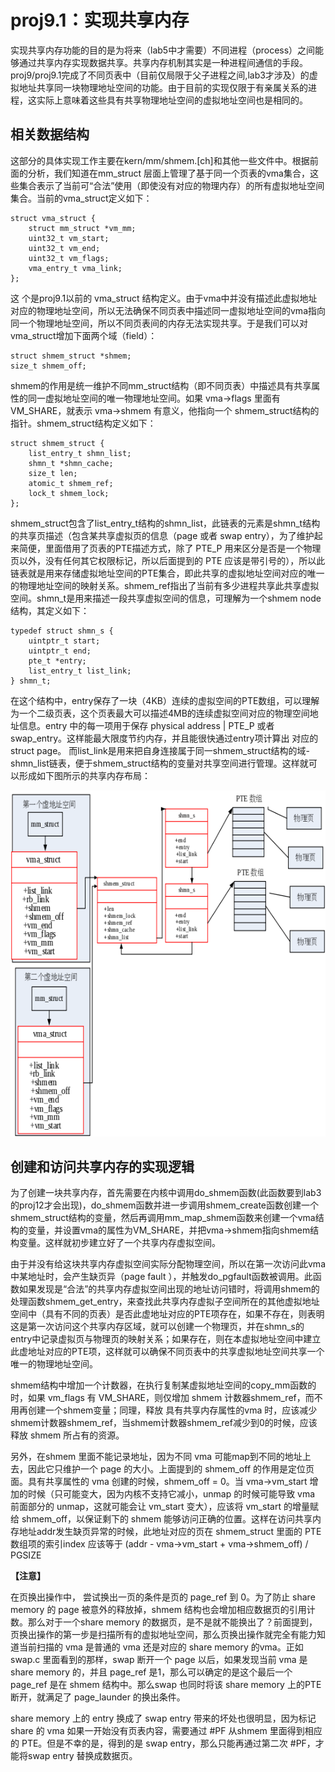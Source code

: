 # proj9.1：实现共享内存

实现共享内存功能的目的是为将来（lab5中才需要）不同进程（process）之间能够通过共享内存实现数据共享。共享内存机制其实是一种进程间通信的手段。proj9/proj9.1完成了不同页表中（目前仅局限于父子进程之间,lab3才涉及）的虚拟地址共享同一块物理地址空间的功能。由于目前的实现仅限于有亲属关系的进程，这实际上意味着这些具有共享物理地址空间的虚拟地址空间也是相同的。

## 相关数据结构

这部分的具体实现工作主要在kern/mm/shmem.[ch]和其他一些文件中。根据前面的分析，我们知道在mm_struct 层面上管理了基于同一个页表的vma集合，这些集合表示了当前可“合法”使用（即使没有对应的物理内存）的所有虚拟地址空间集合。当前的vma_struct定义如下：

    struct vma_struct {
        struct mm_struct *vm_mm;
        uint32_t vm_start;
        uint32_t vm_end;
        uint32_t vm_flags;
        vma_entry_t vma_link;
    };

这 个是proj9.1以前的 vma_struct 结构定义。由于vma中并没有描述此虚拟地址对应的物理地址空间，所以无法确保不同页表中描述同一虚拟地址空间的vma指向同一个物理地址空间，所以不同页表间的内存无法实现共享。于是我们可以对vma_struct增加下面两个域（field）：

    struct shmem_struct *shmem;
    size_t shmem_off;
  
shmem的作用是统一维护不同mm_struct结构（即不同页表）中描述具有共享属性的同一虚拟地址空间的唯一物理地址空间。如果 vma->flags 里面有 VM_SHARE，就表示 vma->shmem 有意义，他指向一个 shmem_struct结构的指针。shmem_struct结构定义如下：

    struct shmem_struct {
        list_entry_t shmn_list;
        shmn_t *shmn_cache;
        size_t len;
        atomic_t shmem_ref;
        lock_t shmem_lock;
    };

shmem_struct包含了list_entry_t结构的shmn_list，此链表的元素是shmn_t结构的共享页描述（包含某共享虚拟页的信息（page 或者 swap entry），为了维护起来简便，里面借用了页表的PTE描述方式，除了 PTE_P 用来区分是否是一个物理页以外，没有任何其它权限标记，所以后面提到的 PTE 应该是带引号的），所以此链表就是用来存储虚拟地址空间的PTE集合，即此共享的虚拟地址空间对应的唯一的物理地址空间的映射关系。shmem_ref指出了当前有多少进程共享此共享虚拟空间。shmn_t是用来描述一段共享虚拟空间的信息，可理解为一个shmem node结构，其定义如下：

    typedef struct shmn_s {
        uintptr_t start;
        uintptr_t end;
        pte_t *entry;
        list_entry_t list_link;
    } shmn_t;

在这个结构中，entry保存了一块（4KB）连续的虚拟空间的PTE数组，可以理解为一个二级页表，这个页表最大可以描述4MB的连续虚拟空间对应的物理空间地址信息。entry 中的每一项用于保存 physical address | PTE_P 或者 swap_entry。这样能最大限度节约内存，并且能很快通过entry项计算出 对应的struct page。
而list_link是用来把自身连接属于同一shmem_struct结构的域-shmn_list链表，便于shmem_struct结构的变量对共享空间进行管理。这样就可以形成如下图所示的共享内存布局：

![11](figures/11.png)

## 创建和访问共享内存的实现逻辑

为了创建一块共享内存，首先需要在内核中调用do_shmem函数(此函数要到lab3的proj12才会出现)，do_shmem函数并进一步调用shmem_create函数创建一个shmem_struct结构的变量，然后再调用mm_map_shmem函数来创建一个vma结构的变量，并设置vma的属性为VM_SHARE，并把vma->shmem指向shmem结构变量。这样就初步建立好了一个共享内存虚拟空间。

由于并没有给这块共享内存虚拟空间实际分配物理空间，所以在第一次访问此vma中某地址时，会产生缺页异（page fault ），并触发do_pgfault函数被调用。此函数如果发现是“合法”的共享内存虚拟空间出现的地址访问错时，将调用shmem的处理函数shmem_get_entry，来查找此共享内存虚拟子空间所在的其他虚拟地址空间中（具有不同的页表）是否此虚地址对应的PTE项存在，如果不存在，则表明这是第一次访问这个共享内存区域，就可以创建一个物理页，并在shmn_s的entry中记录虚拟页与物理页的映射关系；如果存在，则在本虚拟地址空间中建立此虚地址对应的PTE项，这样就可以确保不同页表中的共享虚拟地址空间共享一个唯一的物理地址空间。

shmem结构中增加一个计数器，在执行复制某虚拟地址空间的copy_mm函数的时，如果 vm_flags 有 VM_SHARE，则仅增加 shmem 计数器shmem_ref，而不用再创建一个shmem变量；同理，释放 具有共享内存属性的vma 时，应该减少shmem计数器shmem_ref，当shmem计数器shmem_ref减少到0的时候，应该释放 shmem 所占有的资源。

另外，在shmem 里面不能记录地址，因为不同 vma 可能map到不同的地址上去，因此它只维护一个 page 的大小。上面提到的 shmem_off 的作用是定位页面。具有共享属性的 vma 创建的时候，shmem_off = 0。当 vma->vm_start 增加的时候（只可能变大，因为内核不支持它减小，unmap 的时候可能导致 vma 前面部分的 unmap，这就可能会让 vm_start 变大），应该将 vm_start 的增量赋给 shmem_off，以保证剩下的 shmem 能够访问正确的位置。这样在访问共享内存地址addr发生缺页异常的时候，此地址对应的页在 shmem_struct 里面的 PTE数组项的索引index 应该等于 (addr - vma->vm_start + vma->shmem_off) / PGSIZE

**【注意】**

在页换出操作中， 尝试换出一页的条件是页的 page_ref 到 0。为了防止 share memory 的 page 被意外的释放掉，shmem 结构也会增加相应数据页的引用计数。那么对于一个share memory 的数据页，是不是就不能换出了？前面提到，页换出操作的第一步是扫描所有的虚拟地址空间，那么页换出操作就完全有能力知道当前扫描的 vma 是普通的 vma 还是对应的 share memory 的vma。正如 swap.c 里面看到的那样，swap 断开一个 page 以后，如果发现当前 vma 是share memory 的，并且 page_ref 是1，那么可以确定的是这个最后一个 page_ref 是在 shmem 结构中。那么swap 也同时将该 share memory 上的PTE 断开，就满足了 page_launder 的换出条件。

share memory 上的 entry 换成了 swap entry 带来的坏处也很明显，因为标记share 的 vma 如果一开始没有页表内容，需要通过 #PF 从shmem 里面得到相应的 PTE。但是不幸的是，得到的是 swap entry，那么只能再通过第二次 #PF，才能将swap entry 替换成数据页。
